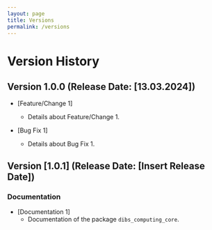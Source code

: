 ```yaml
---
layout: page
title: Versions
permalink: /versions
---
```


# Version History

## Version 1.0.0 (Release Date: [13.03.2024])

- [Feature/Change 1]
  - Details about Feature/Change 1.

- [Bug Fix 1]
  - Details about Bug Fix 1.

## Version [1.0.1] (Release Date: [Insert Release Date])

### Documentation

- [Documentation 1]
  - Documentation of the package `dibs_computing_core`.


